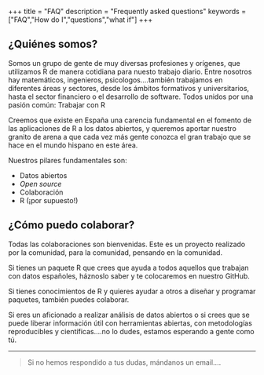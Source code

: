 +++
title = "FAQ"
description = "Frequently asked questions"
keywords = ["FAQ","How do I","questions","what if"]
+++



## ¿Quiénes somos?

Somos un grupo de gente de muy diversas profesiones y orígenes, que utilizamos R de manera cotidiana para nuesto trabajo diario. Entre nosotros hay matemáticos, ingenieros, psicologos....también trabajamos en diferentes áreas y sectores, desde los ámbitos formativos y universitarios, hasta el sector financiero o el desarrollo de software. Todos unidos por una pasión común: Trabajar con R

Creemos que existe en España una carencia fundamental en el fomento de las aplicaciones de R a los datos abiertos, y queremos aportar nuestro granito de arena a que cada vez más gente conozca el gran trabajo que se hace en el mundo hispano en este área.

Nuestros pilares fundamentales son:

* Datos abiertos
* _Open source_
* Colaboración
* R (¡por supuesto!)

## ¿Cómo puedo colaborar?

Todas las colaboraciones son bienvenidas. Este es un proyecto realizado por la comunidad, para la comunidad, pensando en la comunidad.

Si tienes un paquete R que crees que ayuda a todos aquellos que trabajan con datos españoles, háznoslo saber y te colocaremos en nuestro GitHub.

Si tienes conocimientos de R y quieres ayudar a otros a diseñar y programar paquetes, también puedes colaborar.

Si eres un aficionado a realizar análisis de datos abiertos o si crees que se puede liberar información útil con herramientas abiertas, con metodologías reproducibles y científicas....no lo dudes, estamos esperando a gente como tú.


---

> Si no hemos respondido a tus dudas, mándanos un email....
